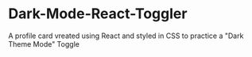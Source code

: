 # Dark-Mode-React-Toggler

A profile card vreated using React and styled in CSS to practice a "Dark Theme Mode" Toggle

